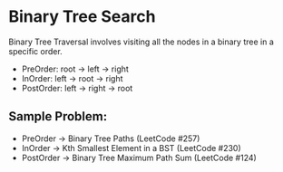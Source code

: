 # Binary Tree Search

Binary Tree Traversal involves visiting all the nodes in a binary tree in a specific order.

- PreOrder: root -> left -> right
- InOrder: left -> root -> right
- PostOrder: left -> right -> root

## Sample Problem:

- PreOrder → Binary Tree Paths (LeetCode #257)
- InOrder → Kth Smallest Element in a BST (LeetCode #230)
- PostOrder → Binary Tree Maximum Path Sum (LeetCode #124)